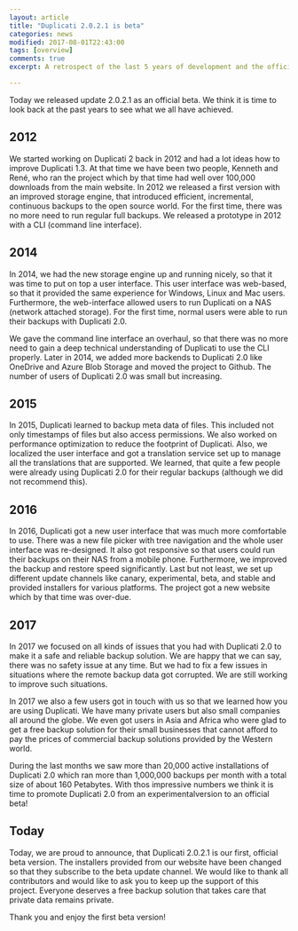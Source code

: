 ```yaml
---
layout: article
title: "Duplicati 2.0.2.1 is beta"
categories: news
modified: 2017-08-01T22:43:00
tags: [overview]
comments: true
excerpt: A retrospect of the last 5 years of development and the official announcement. Duplicati 2.0.2.1 is an offical beta version.

---
```


Today we released update 2.0.2.1 as an official beta. We think it is time to look back at the past years to see what we all have achieved.

## 2012
We started working on Duplicati 2 back in 2012 and had a lot ideas how to improve Duplicati 1.3. At that time we have been two people, Kenneth and René, who ran the project which by that time had well over 100,000 downloads from the main website. In 2012 we released a first version with an improved storage engine, that introduced efficient, incremental, continuous backups to the open source world. For the first time, there was no more need to run regular full backups. We released a prototype in 2012 with a CLI (command line interface).

## 2014
In 2014, we had the new storage engine up and running nicely, so that it was time to put on top a user interface. This user interface was web-based, so that it provided the same experience for Windows, Linux and Mac users. Furthermore, the web-interface allowed users to run Duplicati on a NAS (network attached storage). For the first time, normal users were able to run their backups with Duplicati 2.0.

We gave the command line interface an overhaul, so that there was no more need to gain a deep technical understanding of Duplicati to use the CLI properly. Later in 2014, we added more backends to Duplicati 2.0 like OneDrive and Azure Blob Storage and moved the project to Github. The number of users of Duplicati 2.0 was small but increasing.

## 2015
In 2015, Duplicati learned to backup meta data of files. This included not only timestamps of files but also access permissions. We also worked on performance optimization to reduce the footprint of Duplicati. Also, we localized the user interface and got a translation service set up to manage all the translations that are supported. We learned, that quite a few people were already using Duplicati 2.0 for their regular backups (although we did not recommend this).

## 2016
In 2016, Duplicati got a new user interface that was much more comfortable to use. There was a new file picker with tree navigation and the whole user interface was re-designed. It also got responsive so that users could run their backups on their NAS from a mobile phone. Furthermore, we improved the backup and restore speed significantly. Last but not least, we set up different update channels like canary, experimental, beta, and stable and provided installers for various platforms. The project got a new website which by that time was over-due.

## 2017
In 2017 we focused on all kinds of issues that you had with Duplicati 2.0 to make it a safe and reliable backup solution. We are happy that we can say, there was no safety issue at any time. But we had to fix a few issues in situations where the remote backup data got corrupted. We are still working to improve such situations. 

In 2017 we also a few users got in touch with us so that we learned how you are using Duplicati. We have many private users but also small companies all around the globe. We even got users in Asia and Africa who were glad to get a free backup solution for their small businesses that cannot afford to pay the prices of commercial backup solutions provided by the Western world.

During the last months we saw more than 20,000 active installations of Duplicati 2.0 which ran more than 1,000,000 backups per month with a total size of about 160 Petabytes. With thos impressive numbers we think it is time to promote Duplicati 2.0 from an experimentalversion to an official beta!

## Today
Today, we are proud to announce, that Duplicati 2.0.2.1 is our first, official beta version. The installers provided from our website have been changed so that they subscribe to the beta update channel. We would like to thank all contributors and would like to ask you to keep up the support of this project. Everyone deserves a free backup solution that takes care that private data remains private.

Thank you and enjoy the first beta version!
